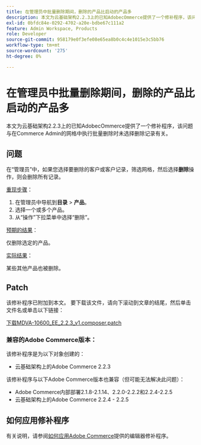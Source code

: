 ```yaml
---
title: 在管理员中批量删除期间，删除的产品比启动的产品多
description: 本文为云基础架构2.2.3上的已知AdobeсOmmerce提供了一个修补程序，该问题与在Commerce Admin的网格中执行批量删除时未选择删除记录有关。
exl-id: 0bfdc84e-0292-4702-a20e-bdbe67c111a2
feature: Admin Workspace, Products
role: Developer
source-git-commit: 958179e0f3efe08e65ea8b0c4c4e1015e3c5bb76
workflow-type: tm+mt
source-wordcount: '275'
ht-degree: 0%

---
```


# 在管理员中批量删除期间，删除的产品比启动的产品多

本文为云基础架构2.2.3上的已知AdobeсOmmerce提供了一个修补程序，该问题与在Commerce Admin的网格中执行批量删除时未选择删除记录有关。

## 问题

在“管理员”中，如果您选择要删除的客户或客户记录，筛选网格，然后选择&#x200B;**删除**&#x200B;操作，则会删除所有记录。

<u>重现步骤</u>：

1. 在管理员中导航到&#x200B;**目录** > **产品**。
1. 选择一个或多个产品。
1. 从“操作”下拉菜单中选择“删除”。

<u>预期的结果</u>：

仅删除选定的产品。

<u>实际结果</u>：

某些其他产品也被删除。

## Patch

该修补程序已附加到本文。 要下载该文件，请向下滚动到文章的结尾，然后单击文件名或单击以下链接：

[下载MDVA-10600\_EE\_2.2.3\_v1.composer.patch](assets/MDVA-10600_EE_2.2.3_v1.composer.patch.zip)

### 兼容的Adobe Commerce版本：

该修补程序是为以下对象创建的：

* 云基础架构上的Adobe Commerce 2.2.3

该修补程序与以下Adobe Commerce版本也兼容（但可能无法解决此问题）：

* Adobe Commerce内部部署2.1.8-2.1.14、2.2.0-2.2.2和2.2.4-2.2.5
* 云基础架构上的Adobe Commerce 2.2.4 - 2.2.5

## 如何应用修补程序

有关说明，请参阅[如何应用Adobe Commerce](/help/how-to/general/how-to-apply-a-composer-patch-provided-by-magento.md)提供的编辑器修补程序。

